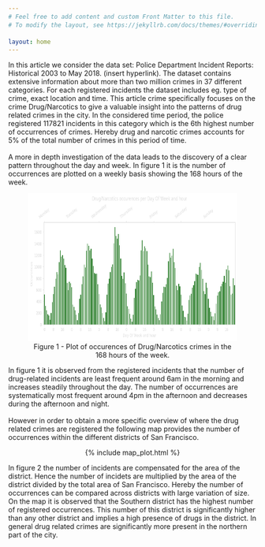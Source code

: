 ```yaml
---
# Feel free to add content and custom Front Matter to this file.
# To modify the layout, see https://jekyllrb.com/docs/themes/#overriding-theme-defaults

layout: home
---
```

<meta http-equiv='cache-control' content='no-cache'> 
<meta http-equiv='expires' content='0'> 
<meta http-equiv='pragma' content='no-cache'>

In this article we consider the data set: Police Department Incident Reports: Historical 2003 to May 2018. (insert hyperlink). The dataset contains extensive information about more than two million crimes in 37 different categories. For each registered incidents the dataset includes eg. type of crime, exact location and time. This article crime specifically focuses on the crime Drug/Narcotics to give a valuable insight into the patterns of drug related crimes in the city.  In the considered time period, the police registered 117821 incidents in this category which is the 6th highest number of occurrences of crimes. Hereby drug and narcotic crimes accounts for 5% of the total number of crimes in this period of time.
<br>
<br>
A more in depth investigation of the data leads to the discovery of a clear pattern throughout the day and week. In figure 1 it is the number of occurrences are plotted on a weekly basis showing the 168 hours of the week.  

<figure>
<center>
    <img src="/figures/timeseries_plot.png" width="600" height="300" label>
    <figcaption>Figure 1 - Plot of occurences of Drug/Narcotics crimes in the 168 hours of the week.</figcaption>
</center>
</figure>

In figure 1 it is observed from the registered incidents that the number of drug-related incidents are least frequent around 6am in the morning and increases steadily throughout the day. The number of occurrences are systematically most frequent around 4pm in the afternoon and decreases during the afternoon and night. 
<br>
<br>
However in order to obtain a more specific overview of where the drug related crimes are registered the following map provides the number of occurrences within the different districts of San Francisco. 

<p align="center">
    {% include map_plot.html %}
</p>

In figure 2 the number of incidents are compensated for the area of the district. Hence the number of incidets are multiplied by the area of the district divided by the total area of San Francisco. Hereby the number of occurrences can be compared across districts with large variation of size. On the map it is observed that the Southern district has the highest number of registered occurrences. This number of this district is significantly higher than any other district and implies a high presence of drugs in the district. In general drug related crimes are significantly more present in the northern part of the city. 
